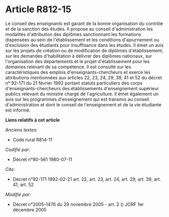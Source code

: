 # Article R812-15

Le conseil des enseignants est garant de la bonne organisation du contrôle et de la sanction des études. Il propose au
conseil d'administration les modalités d'attribution des diplômes sanctionnant les formations dispensées au sein de
l'établissement et les conditions d'ajournement ou d'exclusion des étudiants pour insuffisance dans les études. Il émet un
avis sur les projets de création ou de modification de diplômes d'établissement, sur les demandes d'habilitation à délivrer
des diplômes nationaux, sur l'organisation des départements et le projet d'établissement pour les domaines relevant de sa
compétence. Il est consulté sur les caractéristiques des emplois d'enseignants-chercheurs et exerce les attributions
mentionnées aux articles 22, 23, 24, 29, 39, 41 et 52 du décret n° 92-171 du 21 février 1992 portant statuts particuliers des
corps d'enseignants-chercheurs des établissements d'enseignement supérieur publics relevant du ministre chargé de
l'agriculture. Il émet également un avis sur les programmes d'enseignement qui est transmis au conseil d'administration et
dont le conseil de l'enseignement et de la vie étudiante est informé.

**Liens relatifs à cet article**

_Anciens textes_:

  - Code rural R814-11

_Codifié par_:

  - Décret n°80-561 1980-07-11

_Cite_:

  - Décret n°92-171 1992-02-21 art. 22, art. 23, art. 24, art. 29, art. 39, art. 41, art. 52

_Modifié par_:

  - Décret n°2005-1476 du 29 novembre 2005 - art. 2 () JORF 1er décembre 2005
